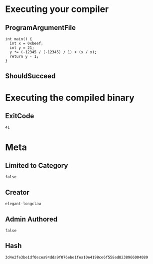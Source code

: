 # Executing your compiler

## ProgramArgumentFile

```
int main() {
  int x = 0xbeef;
  int y = 21;
  y *= (-12345 / (-12345) / 1) + (x / x);
  return y - 1;
}
```

## ShouldSucceed

# Executing the compiled binary

## ExitCode

```
41
```

# Meta

## Limited to Category

```
false
```

## Creator

```
elegant-longclaw
```

## Admin Authored

```
false
```

## Hash

```
3d4e2fe3be1df0ecea94dda9f076ebe1fea10e4198ce6f558ed8238966004089
```
